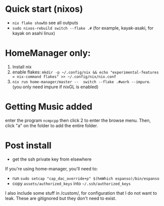 # Quick start (nixos)
- `nix flake show`to see all outputs
- `sudo nixos-rebuild switch --flake .#` (for example, kayak-asaki, for kayak on asahi linux)

# HomeManager only: 
1. Install nix
2. enable flakes: `mkdir -p ~/.config/nix && echo "experimental-features = nix-command flakes" >> ~/.config/nix/nix.conf`
3. `nix run home-manager/master --  switch --flake .#work --impure`. (you only need impure if nixGL is enabled)

# Getting Music added
enter the program `ncmpcpp` then click 2 to enter the browse menu. Then, click "a" on the folder to add the entire folder. 

# Post install
- get the ssh private key from elsewhere

If you're using home-manager, you'll need to:
- run `sudo setcap "cap_dac_override+p" $(hmWhich espanso)/bin/espanso`
- copy `assets/authorized_keys` into `~/.ssh/authorized_keys`

I also include some stuff in /custom/, for configuration that I do not want to leak.
These are gitignored but they don't need to exist.



